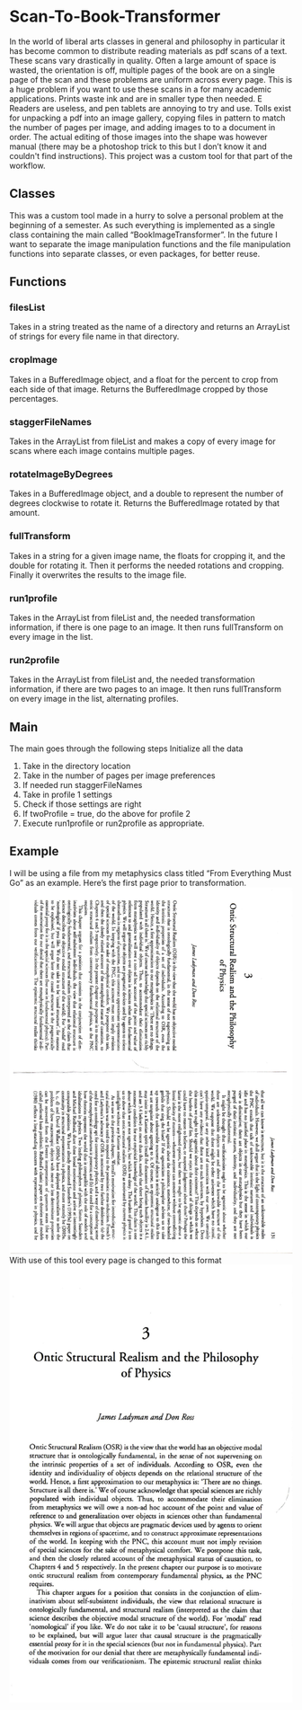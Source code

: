 # Scan-To-Book-Transformer
In the world of liberal arts classes in general and philosophy in particular it has become common to distribute reading materials as pdf scans of a text. These scans vary drastically in quality. Often a large amount of space is wasted, the orientation is off, multiple pages of the book are on a single page of the scan and these problems are uniform across every page. This is a huge problem if you want to use these scans in a for many academic applications. Prints waste ink and are in smaller type then needed. E Readers are useless, and pen tablets are annoying to try and use. Tolls exist for unpacking a pdf into an image gallery, copying files in pattern to match the number of pages per image, and adding images to to a document in order. The actual editing of those images into the shape was however manual (there may be a photoshop trick to this but I don’t know it and couldn't find instructions). This project was a custom tool for that part of the workflow.
## Classes
This was a custom tool made in a hurry to solve a personal problem at the beginning of a semester. As such everything is implemented as a single class containing the main called “BookImageTransformer”. In the future I want to separate the image manipulation functions and the file manipulation functions into separate classes, or even packages, for better reuse.
## Functions
### filesList
Takes in a string treated as the name of a directory and returns an ArrayList of strings for every file name in that directory.
### cropImage
Takes in a BufferedImage object, and a float for the percent to crop from each side of that image. Returns the BufferedImage cropped by those percentages.
### staggerFileNames
Takes in the ArrayList from fileList and makes a copy of every image for scans where each image contains multiple pages.
### rotateImageByDegrees
Takes in a BufferedImage object, and a double to represent the number of degrees clockwise to rotate it. Returns the BufferedImage rotated by that amount.
### fullTransform
Takes in a string for a given image name, the floats for cropping it, and the double for rotating it. Then it performs the needed rotations and cropping. Finally it overwrites the results to the image file.
### run1profile
Takes in the ArrayList from fileList and, the needed transformation information, if there is one page to an image. It then runs fullTransform on every image in the list.
### run2profile
Takes in the ArrayList from fileList and, the needed transformation information, if there are two pages to an image. It then runs fullTransform on every image in the list, alternating profiles.
## Main
The main goes through the following steps
Initialize all the data
1. Take in the directory location
1. Take in the number of pages per image preferences
1. If needed run staggerFileNames
1. Take in profile 1 settings
1. Check if those settings are right
1. If twoProfile = true, do the above for profile 2
1. Execute run1profile or run2profile as appropriate. 
## Example
I will be using a file from my metaphysics class titled “From Everything Must Go” as an example. Here’s the first page prior to transformation.
![alt text](https://github.com/JeremyGDiamond/Scan-To-Book-Transformer/blob/master/bookImageTransformer/FEMG/From%20Everything%20Must%20Go-01.jpg "unedited page 1")
With use of this tool every page is changed to this format
![alt text](https://github.com/JeremyGDiamond/Scan-To-Book-Transformer/blob/master/From%20Everything%20Must%20Go-01%20transformed.jpg "edited page 1")
